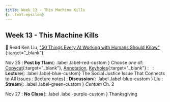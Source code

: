 ```yaml
---
title: Week 13 - This Machine Kills
{: .text-epsilon}
---
```


## Week 13 - This Machine Kills

📖 Read Ken Liu, ["50 Things Every AI Working with Humans Should Know"](/ws297y/assets/pdfs/liu_50_things_every_ai_should_know.pdf){:target="_blank"}   

Nov 25
: **Post by 11am**{: .label .label-red-custom } Choose *one* of: [Copycat](https://visforvali.github.io/ws297y/prompts/#copycat){:target="_blank"}, [Annotation](https://visforvali.github.io/ws297y/prompts/#annotation), [Keyholes](https://visforvali.github.io/ws297y/prompts/#keyholes){:target="_blank"}
  : &nbsp;
: **Lecture**{: .label .label-blue-custom} The Social Justice Issue That Connects to All Issues
  : [lecture notes]
: **Discussion**{: .label .label-blue-custom } Liu
: **Stream**{: .label .label-green-custom } *Centum* Ch. 2

Nov 27
: **No Class**{: .label .label-purple-custom } Thanksgiving
